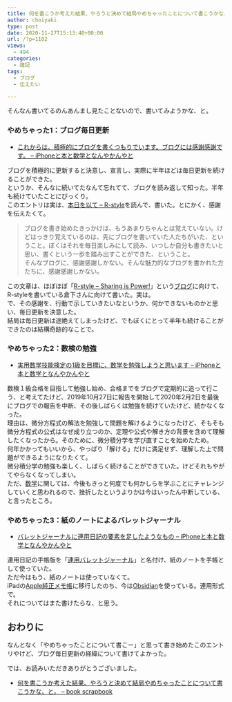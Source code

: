 ```yaml
---
title: 何を書こうか考えた結果、やろうと決めて結局やめちゃったことについて書こうかな、と。
author: choiyaki
type: post
date: 2020-11-27T15:13:40+00:00
url: /?p=1102
views:
  - 494
categories:
  - 雑記
tags:
  - ブログ
  - 伝えたい

---
```

そんなん書いてるのんあんまし見たことないので、書いてみようかな、と。

### やめちゃった1：ブログ毎日更新

  * [これからは、積極的にブログを書くつもりでいます。ブログには感謝感謝です。 – iPhoneと本と数学となんやかんやと][1]

ブログを積極的に更新すると決意し、宣言し、実際に半年ほどは毎日更新を続けることができた。  
というか、そんなに続いてたなんて忘れてて、ブログを読み返して知った。半年も続けていたことにびっくり。  
このエントリは実は、[本日を以て – R-style][2]を読んで、書いた。とにかく、感謝を伝えたくて。

> ブログを書き始めたきっかけは、もうあまりちゃんとは覚えていない。けどはっきり覚えているのは、先にブログを書いていた人たちがいた、ということ。ぼくはそれを毎日楽しみにして読み、いつしか自分も書きたいと思い、書くという一歩を踏み出すことができた、ということ。  
> そんなブログに、感謝感謝しかない。そんな魅力的なブログを書かれた方たちに、感謝感謝しかない。

この文章は、ほぼほぼ「[R-style – Sharing is Power!][3]」という[ブログ][4]に向けて、R-styleを書いている倉下さんに向けて書いた。実は。  
で、その感謝を、行動で示していきたいなというか、何かできないものかと思い、毎日更新を決意した。  
結局は毎日更新は途絶えてしまったけど、でもぼくにとって半年も続けることができたのは結構奇跡的なことで。

### やめちゃった2：数検の勉強

  * [実用数学技能検定の1級を目標に、数学を勉強しようと思います – iPhoneと本と数学となんやかんやと][5]

数検１級合格を目指して勉強し始め、合格までをブログで定期的に追って行こう、と考えてたけど、2019年10月27日に報告を開始して2020年2月2日を最後にブログでの報告を中断、その後しばらくは勉強を続けていたけど、続かなくなった。  
理由は、微分方程式の解法を勉強して問題を解けるようになったけど、そもそも微分方程式の公式はなぜ成り立つのか、定理や公式や解き方の背景を含めて理解したくなったから。そのために、微分積分学を学び直すことを始めたため。  
何年かかってもいいから、やっぱり「解ける」だけに満足せず、理解した上で問題ができるようになりたくて。  
微分積分学の勉強も楽しく、しばらく続けることができていた。けどそれもやがてやらなくなってしまい。  
ただ、[数学][6]に関しては、今後もきっと何度でも何かしらを学ぶことにチャレンジしていくと思われるので、挫折したというよりかは今はいったん中断している、と言ったところ。

### やめちゃった3：紙のノートによるバレットジャーナル

  * [バレットジャーナルに連用日記の要素を足したようなもの – iPhoneと本と数学となんやかんやと][7]

連用日記の手帳版を「[連用バレットジャーナル][8]」と名付け、紙のノートを手帳として使っていた。  
ただ今はもう、紙のノートは使っていなくて。  
iPadの[Apple純正メモ帳][9]に移行したのち、今は[Obsidian][10]を使っている。連用形式で。  
それについてはまた書けたらな、と思う。

## おわりに

なんとなく「やめちゃったことについて書こー」と思って書き始めたこのエントリやけど、ブログ毎日更新の経緯について書けてよかった。

では、お読みいただきありがとうございました。

  * [何を書こうか考えた結果、やろうと決めて結局やめちゃったことについて書こうかな、と。 &#8211; book scrapbook][11]

 [1]: https://choiyaki.com/?p=612
 [2]: https://rashita.net/blog/?p=29639
 [3]: https://rashita.net/blog/
 [4]: https://scrapbox.io/choiyaki-hondana/%E3%83%96%E3%83%AD%E3%82%B0
 [5]: https://choiyaki.com/?p=630&
 [6]: https://scrapbox.io/choiyaki-hondana/%E6%95%B0%E5%AD%A6
 [7]: https://choiyaki.com/?p=833
 [8]: https://scrapbox.io/choiyaki-hondana/%E9%80%A3%E7%94%A8%E3%83%90%E3%83%AC%E3%83%83%E3%83%88%E3%82%B8%E3%83%A3%E3%83%BC%E3%83%8A%E3%83%AB
 [9]: https://scrapbox.io/choiyaki-hondana/Apple%E7%B4%94%E6%AD%A3%E3%83%A1%E3%83%A2%E5%B8%B3
 [10]: https://scrapbox.io/choiyaki-hondana/Obsidian
 [11]: https://scrapbox.io/choiyaki-hondana/%E4%BD%95%E3%82%92%E6%9B%B8%E3%81%93%E3%81%86%E3%81%8B%E8%80%83%E3%81%88%E3%81%9F%E7%B5%90%E6%9E%9C%E3%80%81%E3%82%84%E3%82%8D%E3%81%86%E3%81%A8%E6%B1%BA%E3%82%81%E3%81%A6%E7%B5%90%E5%B1%80%E3%82%84%E3%82%81%E3%81%A1%E3%82%83%E3%81%A3%E3%81%9F%E3%81%93%E3%81%A8%E3%81%AB%E3%81%A4%E3%81%84%E3%81%A6%E6%9B%B8%E3%81%93%E3%81%86%E3%81%8B%E3%81%AA%E3%80%81%E3%81%A8%E3%80%82